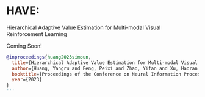 # HAVE:

Hierarchical Adaptive Value Estimation for Multi-modal Visual Reinforcement Learning

Coming Soon!

```bibtex
@inproceedings{huang2023simoun,
  title={Hierarchical Adaptive Value Estimation for Multi-modal Visual Reinforcement Learning},
  author={Huang, Yangru and Peng, Peixi and Zhao, Yifan and Xu, Haoran and Geng, Mengyue and Tian, Yonghong},
  booktitle={Proceedings of the Conference on Neural Information Processing Systems},
  year={2023}
}  
'''
